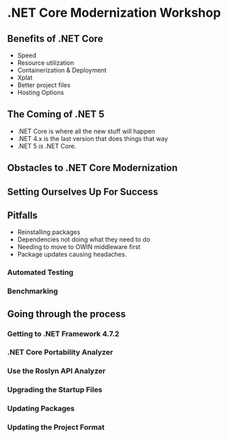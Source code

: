 # .NET Core Modernization Workshop

## Benefits of .NET Core

* Speed
* Resource utilization
* Containerization & Deployment
* Xplat
* Better project files
* Hosting Options

## The Coming of .NET 5

* .NET Core is where all the new stuff will happen
* .NET 4.x is the last version that does things that way
* .NET 5 _is_ .NET Core.

## Obstacles to .NET Core Modernization

## Setting Ourselves Up For Success

## Pitfalls

* Reinstalling packages
* Dependencies not doing what they need to do
* Needing to move to OWIN middleware first
* Package updates causing headaches.

### Automated Testing

### Benchmarking

## Going through the process

### Getting to .NET Framework 4.7.2

### .NET Core Portability Analyzer

### Use the Roslyn API Analyzer

### Upgrading the Startup Files

### Updating Packages

### Updating the Project Format

